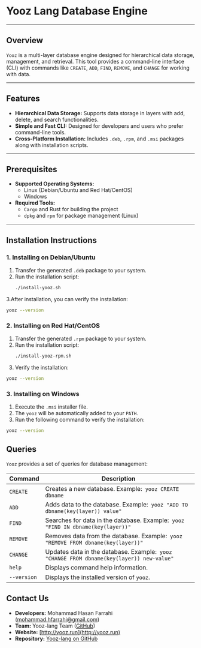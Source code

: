 # Yooz Lang Database Engine

---

## **Overview**

`Yooz` is a multi-layer database engine designed for hierarchical data storage, management, and retrieval. This tool provides a command-line interface (CLI) with commands like `CREATE`, `ADD`, `FIND`, `REMOVE`, and `CHANGE` for working with data.

---

## **Features**

- **Hierarchical Data Storage:** Supports data storage in layers with add, delete, and search functionalities.
- **Simple and Fast CLI:** Designed for developers and users who prefer command-line tools.
- **Cross-Platform Installation:** Includes `.deb`, `.rpm`, and `.msi` packages along with installation  scripts.

---

## **Prerequisites**

- **Supported Operating Systems:**
  - Linux (Debian/Ubuntu and Red Hat/CentOS)
  - Windows
- **Required Tools:**
  - `Cargo` and Rust for building the project
  - `dpkg` and `rpm` for package management (Linux)

---

## **Installation Instructions**

### **1. Installing on Debian/Ubuntu**

1. Transfer the generated `.deb` package to your system.
2. Run the installation script:
   ```bash
   ./install-yooz.sh
   ```

3.After installation, you can verify the installation:

```bash
yooz --version
```

### **2. Installing on Red Hat/CentOS**

1. Transfer the generated `.rpm` package to your system.
2. Run the installation script:
   ```bash
   ./install-yooz-rpm.sh
   ```
3. Verify the installation:

```bash
yooz --version
```

### **3. Installing on Windows**

1. Execute the `.msi` installer file.
2. The `yooz`  will be automatically added to your `PATH`.
3. Run the following command to verify the installation:

```bash
yooz --version
```

## **Queries**

`Yooz` provides a set of queries for database management:

| **Command** | **Description**                                                                      |
| ----------------- | ------------------------------------------------------------------------------------------ |
| `CREATE`        | Creates a new database. Example:` yooz CREATE dbname`                                    |
| `ADD`           | Adds data to the database. Example:` yooz "ADD TO dbname(key(layer)) value"`             |
| `FIND`          | Searches for data in the database. Example:` yooz "FIND IN dbname(key(layer))"`          |
| `REMOVE`        | Removes data from the database. Example:` yooz "REMOVE FROM dbname(key(layer))"`         |
| `CHANGE`        | Updates data in the database. Example:` yooz "CHANGE FROM dbname(key(layer)) new-value"` |
| `help`          | Displays command help information.                                                         |
| `--version`     | Displays the installed version of `yooz`.                                                |

## **Contact Us**

* **Developers:** Mohammad Hasan Farrahi ([mohammad.hfarrahi@gmail.com]())
* **Team:** Yooz-lang Team ([GitHub](https://github.com/yooz-lang))
* **Website:** [http://yooz.run](http://yooz.run)
* **Repository:** [Yooz-lang on GitHub](https://github.com/yooz-lang/yooz-engine)
